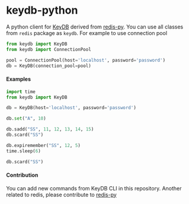 # keydb-python

A python client for [KeyDB](https://keydb.dev/) derived from [redis-py](https://github.com/andymccurdy/redis-py). You can use all classes from `redis` package as `keydb`. For example  to use connection pool 

```python
from keydb import KeyDB
from keydb import ConnectionPool

pool = ConnectionPool(host='localhost', password='password')
db = KeyDB(connection_pool=pool)
```


#### Examples

```python
import time
from keydb import KeyDB

db = KeyDB(host='localhost', password='password')

db.set("A", 10)

db.sadd("SS", 11, 12, 13, 14, 15)
db.scard("SS")

db.expiremember("SS", 12, 5)
time.sleep(6)

db.scard("SS")
```


#### Contribution
You can add new commands from KeyDB CLI in this repository. Another related to redis, please contribute to [redis-py](https://github.com/andymccurdy/redis-py)